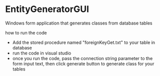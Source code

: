 # EntityGeneratorGUI
Windows form application that generates classes from database tables

how to run the code

* Add the stored procedure named "foreignKeyGet.txt" to your table in database
* run the code in visual studio
* once you run the code, pass the connection string parameter to the form input text, then click generate button
to generate class for your tables

